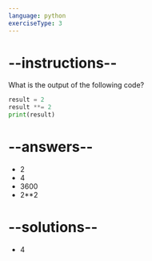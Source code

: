 ```yaml
---
language: python
exerciseType: 3
---
```


# --instructions--

What is the output of the following code?
```python
result = 2
result **= 2
print(result)
```

# --answers--

- 2
- 4
- 3600
- 2**2

# --solutions--

- 4
